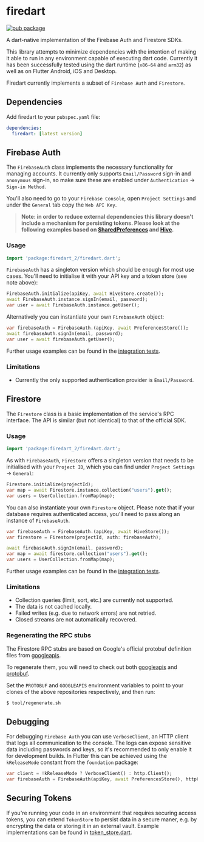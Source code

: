 # firedart

[![pub package](https://img.shields.io/pub/v/firedart.svg)](https://pub.dartlang.org/packages/firedart)

A dart-native implementation of the Firebase Auth and Firestore SDKs.

This library attempts to minimize dependencies with the intention of making it able to run in any environment capable of executing dart code. Currently it has been successfully tested using the dart runtime (`x86-64` and `arm32`) as well as on Flutter Android, iOS and Desktop.

Firedart currently implements a subset of `Firebase Auth` and `Firestore`.

## Dependencies

Add firedart to your `pubspec.yaml` file:

``` yaml
dependencies:
  firedart: [latest version]
```

## Firebase Auth

The `FirebaseAuth` class implements the necessary functionality for managing accounts. It currently only supports `Email/Password` sign-in and `anonymous` sign-in, so make sure these are enabled under `Authentication` -> `Sign-in Method`.

You'll also need to go to your `Firebase Console`, open `Project Settings` and under the `General` tab copy the `Web API Key`.

> **Note: in order to reduce external dependencies this library doesn't include a mechanism for persisting tokens. Please look at the following examples based on [SharedPreferences](https://gist.github.com/cachapa/539dd1007fcf097179040f4056cdd4c7) and [Hive](https://gist.github.com/cachapa/33944987bd8fe6c6ba84021cecef8fb7).**

### Usage

``` dart
import 'package:firedart_2/firedart.dart';
```

`FirebaseAuth` has a singleton version which should be enough for most use cases. You'll need to initialise it with your API key and a token store (see note above):

``` dart
FirebaseAuth.initialize(apiKey, await HiveStore.create());
await FirebaseAuth.instance.signIn(email, password);
var user = await FirebaseAuth.instance.getUser();
```

Alternatively you can instantiate your own `FirebaseAuth` object:

``` dart
var firebaseAuth = FirebaseAuth.(apiKey, await PreferencesStore());
await firebaseAuth.signIn(email, password);
var user = await firebaseAuth.getUser();
```

Further usage examples can be found in the [integration tests](https://github.com/cachapa/firedart_2/blob/master/test/firebase_auth_test.dart).

### Limitations

* Currently the only supported authentication provider is `Email/Password`.

## Firestore

The `Firestore` class is a basic implementation of the service's RPC interface. The API is similar (but not identical) to that of the official SDK.

### Usage

``` dart
import 'package:firedart_2/firedart.dart';
```

As with `FirebaseAuth`, `Firestore` offers a singleton version that needs to be initialised with your `Project ID`, which you can find under `Project Settings` -> `General`:

``` dart
Firestore.initialize(projectId);
var map = await Firestore.instance.collection("users").get();
var users = UserCollection.fromMap(map);
```

You can also instantiate your own `Firestore` object. Please note that if your database requires authenticated access, you'll need to pass along an instance of `FirebaseAuth`.

``` dart
var firebaseAuth = FirebaseAuth.(apiKey, await HiveStore());
var firestore = Firestore(projectId, auth: firebaseAuth);

await firebaseAuth.signIn(email, password);
var map = await firestore.collection("users").get();
var users = UserCollection.fromMap(map);
```

Further usage examples can be found in the [integration tests](https://github.com/cachapa/firedart_2/blob/master/test/firestore_test.dart).

### Limitations

* Collection queries (limit, sort, etc.) are currently not supported.
* The data is not cached locally.
* Failed writes (e.g. due to network errors) are not retried.
* Closed streams are not automatically recovered.

### Regenerating the RPC stubs

The Firestore RPC stubs are based on Google's official protobuf definition files from [googleapis](https://github.com/googleapis/googleapis).

To regenerate them, you will need to check out both [googleapis](https://github.com/googleapis/googleapis) and [protobuf](https://github.com/google/protobuf).

Set the `PROTOBUF` and `GOOGLEAPIS` environment variables to point to your clones of the above repositories respectively, and then run:

```sh
$ tool/regenerate.sh
```

## Debugging

For debugging `Firebase Auth` you can use `VerboseClient`, an HTTP client that logs all communication to the console. The logs can expose sensitive data including passwords and keys, so it's recommended to only enable it for development builds. In Flutter this can be achieved using the `kReleaseMode` constant from the `foundation` package:

``` dart
var client = !kReleaseMode ? VerboseClient() : http.Client();
var firebaseAuth = FirebaseAuth(apiKey, await PreferencesStore(), httpClient: client);
```

## Securing Tokens

If you're running your code in an environment that requires securing access tokens, you can extend `TokenStore` to persist data in a secure maner, e.g. by encrypting the data or storing it in an external vault. Example implementations can be found in [token_store.dart](https://github.com/cachapa/firedart_2/blob/master/lib/auth/token_store.dart).
